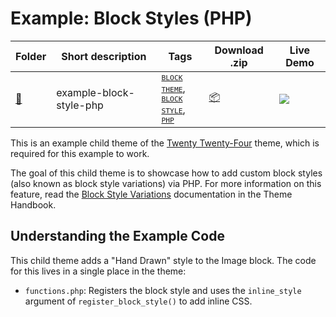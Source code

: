 # Example: Block Styles (PHP)

<!-- Please, do not remove these @TABLE EXAMPLES BEGIN and @TABLE EXAMPLES END comments or modify the table inside. This table is automatically generated from the data at _data/examples.json and _data/tags.json -->
<!-- @TABLE EXAMPLES BEGIN -->
| Folder                                                                                           | Short description       | Tags                                                                                                                                                                                                                                                                                                                                                                                                                                       | Download .zip                                                                                                        | Live Demo                                                                                                                                                                                                                                                                                                                                                                                                                                                                                                                                                                                                                                                                                                                                                                                                                  |
| ------------------------------------------------------------------------------------------------ | ----------------------- | ------------------------------------------------------------------------------------------------------------------------------------------------------------------------------------------------------------------------------------------------------------------------------------------------------------------------------------------------------------------------------------------------------------------------------------------ | -------------------------------------------------------------------------------------------------------------------- | -------------------------------------------------------------------------------------------------------------------------------------------------------------------------------------------------------------------------------------------------------------------------------------------------------------------------------------------------------------------------------------------------------------------------------------------------------------------------------------------------------------------------------------------------------------------------------------------------------------------------------------------------------------------------------------------------------------------------------------------------------------------------------------------------------------------------- |
| [📁](https://github.com/wptrainingteam/block-theme-examples/tree/master/example-block-style-php) | example-block-style-php | <small><code><a target="_blank" href="https://github.com/wptrainingteam/block-theme-examples/wiki/Tags#block-theme">BLOCK THEME</a></code></small>, <small><code><a target="_blank" href="https://github.com/wptrainingteam/block-theme-examples/wiki/Tags#block-style">BLOCK STYLE</a></code></small>, <small><code><a target="_blank" href="https://github.com/wptrainingteam/block-theme-examples/wiki/Tags#php">PHP</a></code></small> | [📦](https://raw.githubusercontent.com/wptrainingteam/block-theme-examples/master/_zips/example-block-style-php.zip) | [![](https://raw.githubusercontent.com/wptrainingteam/block-theme-examples/master/_assets/icon-wp.svg)](https://playground.wordpress.net/#{%22$schema%22:%22https://playground.wordpress.net/blueprint-schema.json%22,%22landingPage%22:%22/wp-admin/themes.php%22,%22preferredVersions%22:{%22php%22:%228.0%22,%22wp%22:%22latest%22},%22steps%22:[{%22step%22:%22installTheme%22,%22themeZipFile%22:{%22resource%22:%22wordpress.org/themes%22,%22slug%22:%22twentytwentyfour%22}},{%22step%22:%22installTheme%22,%22themeZipFile%22:{%22resource%22:%22url%22,%22url%22:%22https://raw.githubusercontent.com/wptrainingteam/block-theme-examples/master/_zips/example-block-style-php.zip%22},%22options%22:{%22activate%22:true}},{%22step%22:%22login%22,%22username%22:%22admin%22,%22password%22:%22password%22}]}) |
<!-- @TABLE EXAMPLES END -->

This is an example child theme of the [Twenty Twenty-Four](https://wordpress.org/themes/twentytwentyfour/) theme, which is required for this example to work.

The goal of this child theme is to showcase how to add custom block styles (also known as block style variations) via PHP. For more information on this feature, read the [Block Style Variations](https://developer.wordpress.org/themes/features/block-style-variations/) documentation in the Theme Handbook.

## Understanding the Example Code

This child theme adds a "Hand Drawn" style to the Image block. The code for this lives in a single place in the theme:

- `functions.php`: Registers the block style and uses the `inline_style` argument of `register_block_style()` to add inline CSS.
